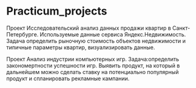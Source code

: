 # Practicum_projects
Проект Исследовательский анализ данных продажи квартир в Санкт-Петербурге.
Используемые данные сервиса Яндекс.Недвижимость. Задача определить рыночную стоимость объектов недвижимости и типичные параметры квартир, визуализировать данные.

Проект Анализ индустрии компьютерных игр. 
Задача:определить закономертности успешности игр. Выявить продукт, на который в дальнейшем можно сделать ставку на потенциально популярный продукт и спланировать рекламные кампании.
